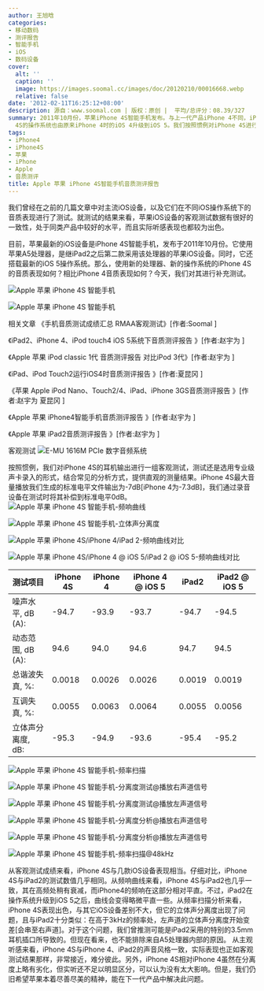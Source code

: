 ```yaml
---
author: 王旭晗
categories:
- 移动数码
- 测评报告
- 智能手机
- iOS
- 数码设备
cover:
  alt: ''
  caption: ''
  image: https://images.soomal.cc/images/doc/20120210/00016668.webp
  relative: false
date: '2012-02-11T16:25:12+08:00'
description: 源自：www.soomal.com | 版权：原创 |  平均/总评分：08.39/327
summary: 2011年10月份，苹果iPhone 4S智能手机发布。与上一代产品iPhone 4不同，iPhone 4S使用苹果A5处理器，是继iPad2之后第二款采用该处理器的苹果iOS设备。同时，iPhone
  4S的操作系统也由原来iPhone 4时的iOS 4升级到iOS 5。我们按照惯例对iPhone 4S进行音质测评，看看它相对iPhone 4音质表现如何？
tags:
- iPhone4
- iPhone4S
- 苹果
- iPhone
- Apple
- 音质测评
title: Apple 苹果 iPhone 4S智能手机音质测评报告
---
```


我们曾经在之前的几篇文章中对主流iOS设备，以及它们在不同iOS操作系统下的音质表现进行了测试。就测试的结果来看，苹果iOS设备的客观测试数据有很好的一致性，处于同类产品中较好的水平，而且实际听感表现也都较为出色。



目前，苹果最新的iOS设备是iPhone 4S智能手机，发布于2011年10月份。它使用苹果A5处理器，是继iPad2之后第二款采用该处理器的苹果iOS设备。同时，它还搭载最新的iOS 5操作系统。那么，使用新的处理器、新的操作系统的iPhone 4S的音质表现如何？相比iPhone 4音质表现如何？今天，我们对其进行补充测试。



![Apple 苹果 iPhone 4S 智能手机](https://images.soomal.cc/images/doc/20120210/00016668.webp)



![Apple 苹果 iPhone 4S 智能手机](https://images.soomal.cc/images/doc/20120210/00016669.webp)



相关文章
《手机音质测试成绩汇总 RMAA客观测试》[作者:Soomal ]

《iPad2、iPhone 4、iPod touch4 iOS 5系统下音质测评报告 》[作者:赵宇为 ]

《Apple 苹果 iPod classic 1代 音质测评报告 对比iPod 3代》[作者:赵宇为 ]

《iPad、iPod Touch2运行iOS4时音质测评报告 》[作者:夏昆冈 ]

《苹果 Apple iPod Nano、Touch2/4、iPad、iPhone 3GS音质测评报告 》[作者:赵宇为 夏昆冈 ]

《Apple 苹果 iPhone4智能手机音质测评报告 》[作者:赵宇为 ]

《Apple 苹果 iPad2音质测评报告 》[作者:赵宇为 ]



客观测试
![E-MU 1616M PCIe 数字音频系统](https://images.soomal.cc/images/doc/20101204/00008507.webp)




按照惯例，我们对iPhone 4S的耳机输出进行一组客观测试，测试还是选用专业级声卡录入的形式，结合常见的分析方式，提供直观的测量结果。iPhone 4S最大音量播放我们生成的标准电平文件输出为-7dB[iPhone 4为-7.3dB]，我们通过录音设备在测试时将其补偿到标准电平0dB。
![Apple 苹果 iPhone 4S 智能手机-频响曲线](https://images.soomal.cc/images/doc/20120211/00016695.webp)




![Apple 苹果 iPhone 4S 智能手机-立体声分离度](https://images.soomal.cc/images/doc/20120211/00016696.webp)




![Apple 苹果 iPhone 4S/iPhone 4/iPad 2-频响曲线对比](https://images.soomal.cc/images/doc/20120211/00016698.webp)




![Apple 苹果 iPhone 4S/iPhone 4 @ iOS 5/iPad 2 @ iOS 5-频响曲线对比](https://images.soomal.cc/images/doc/20120211/00016697.webp)





| 测试项目 | iPhone 4S | iPhone 4 | iPhone 4 @ iOS 5 | iPad2 | iPad2 @ iOS 5 |
| --- | --- | --- | --- | --- | --- |
| 噪声水平, dB (A): | -94.7 | -93.9 | -93.7 | -94.7 | -94.5 |
| 动态范围, dB (A): | 94.6 | 94.0 | 94.6 | 94.7 | 94.5 |
| 总谐波失真, %: | 0.0018 | 0.0026 | 0.0026 | 0.0019 | 0.0019 |
| 互调失真, %: | 0.0055 | 0.0063 | 0.0064 | 0.0055 | 0.0056 |
| 立体声分离度, dB: | -95.3 | -94.9 | -93.6 | -95.4 | -95.2 |




![Apple 苹果 iPhone 4S 智能手机-频率扫描](https://images.soomal.cc/images/doc/20120211/00016699.webp)




![Apple 苹果 iPhone 4S 智能手机-分离度测试@播放右声道信号](https://images.soomal.cc/images/doc/20120211/00016700.webp)




![Apple 苹果 iPhone 4S 智能手机-分离度测试@播放左声道信号](https://images.soomal.cc/images/doc/20120211/00016701.webp)




![Apple 苹果 iPhone 4S 智能手机-分离度分析@播放右声道信号](https://images.soomal.cc/images/doc/20120211/00016702.webp)




![Apple 苹果 iPhone 4S 智能手机-分离度分析@播放左声道信号](https://images.soomal.cc/images/doc/20120211/00016703.webp)




![Apple 苹果 iPhone 4S 智能手机-频率扫描@48kHz](https://images.soomal.cc/images/doc/20120211/00016704.webp)




从客观测试成绩来看，iPhone 4S与几款iOS设备表现相当。仔细对比，iPhone 4S与iPad2的测试数值几乎相同。从频响曲线来看，iPhone 4S与iPad2也几乎一致，其在高频处稍有衰减，而iPhone4的频响在这部分相对平直。不过，iPad2在操作系统升级到iOS 5之后，曲线会变得略微平直一些。从频率扫描分析来看，iPhone 4S表现出色，与其它iOS设备差别不大，但它的立体声分离度出现了问题，且与iPad2十分类似：在高于3kHz的频率处，左声道的立体声分离度开始变差[会串至右声道]。对于这个问题，我们曾推测可能是iPad2采用的特别的3.5mm耳机插口所导致的。但现在看来，也不能排除来自A5处理器内部的原因。
从主观听感来看，iPhone 4S与iPhone 4、iPad2的声音风格一致，实际表现也正如客观测试结果那样，非常接近，难分彼此。另外，iPhone 4S相对iPhone 4虽然在分离度上略有劣化，但实听还不足以明显区分，可以认为没有太大影响。但是，我们仍旧希望苹果本着尽善尽美的精神，能在下一代产品中解决此问题。